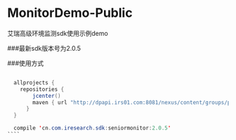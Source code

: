 # MonitorDemo-Public
艾瑞高级环境监测sdk使用示例demo


###最新sdk版本号为2.0.5

###使用方式
```java

  allprojects {
    repositories {
        jcenter()
        maven { url "http://dpapi.irs01.com:8081/nexus/content/groups/public/" }
      }
  }

  compile 'cn.com.iresearch.sdk:seniormonitor:2.0.5'
​````
```
